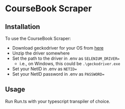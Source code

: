 # CourseBook Scraper

## Installation
To use the CourseBook Scraper:
- Download geckodriver for your OS from [here](https://github.com/mozilla/geckodriver/releases)
- Unzip the driver somewhere
- Set the path to the driver in .env as `SELENIUM_DRIVER=`
	- i.e., on Windows, this could be `.\geckodriver.exe`
- Set your NetID in .env as `NETID=`
- Set your NetID password in .env as `PASSWORD=`

## Usage
Run Run.ts with your typescript transpiler of choice.
